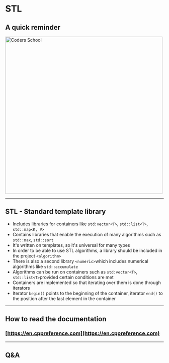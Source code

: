 <!-- .slide: data-background="#111111" -->

# STL

## A quick reminder

<a href="https://coders.school">
    <img width="500" data-src="../coders_school_logo.png" src="../coders_school_logo.png" alt="Coders School" class="plain">
</a>

___

## STL - Standard template library

* <!-- .element: class="fragment fade-in" --> Includes libraries for containers like <code>std:vector&lt;T&gt;</code>, <code>std::list&lt;T&gt;</code>, <code>std::map&lt;K, V&gt;</code>
* <!-- .element: class="fragment fade-in" --> Contains libraries that enable the execution of many algorithms such as <code>std::max</code>, <code>std::sort</code>
* <!-- .element: class="fragment fade-in" --> It's written on templates, so it's universal for many types
* <!-- .element: class="fragment fade-in" --> In order to be able to use STL algorithms, a library should be included in the project <code>&lt;algorithm&gt;</code>
* <!-- .element: class="fragment fade-in" --> There is also a second library <code>&lt;numeric&gt;</code>which includes numerical algorithms like <code>std::accumulate</code>
* <!-- .element: class="fragment fade-in" --> Algorithms can be run on containers such as <code>std:vector&lt;T&gt;</code>, <code>std::list&lt;T&gt;</code>provided certain conditions are met
* <!-- .element: class="fragment fade-in" --> Containers are implemented so that iterating over them is done through iterators
* <!-- .element: class="fragment fade-in" --> Iterator <code>begin()</code> points to the beginning of the container, iterator <code>end()</code> to the position after the last element in the container

___

## How to read the documentation

### [https://en.cppreference.com](https://en.cppreference.com)

___

## Q&A
